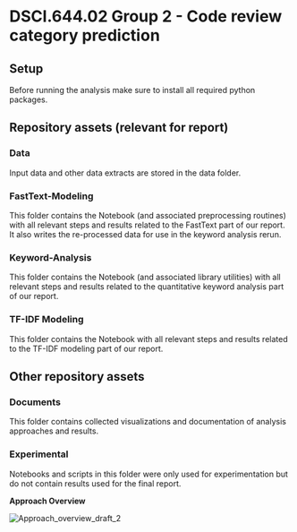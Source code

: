 # DSCI.644.02 Group 2 - Code review category prediction

## Setup
Before running the analysis make sure to install all required python packages.
<br />

## Repository assets (relevant for report)
### Data
Input data and other data extracts are stored in the data folder.

### FastText-Modeling
This folder contains the Notebook (and associated preprocessing routines) with all relevant steps and results related to the FastText part of our report. It also writes the re-processed data for use in the keyword analysis rerun.

### Keyword-Analysis
This folder contains the Notebook (and associated library utilities) with all relevant steps and results related to the quantitative keyword analysis part of our report.

### TF-IDF Modeling
This folder contains the Notebook with all relevant steps and results related to the TF-IDF modeling part of our report.
<br />

## Other repository assets
### Documents
This folder contains collected visualizations and documentation of analysis approaches and results.

### Experimental
Notebooks and scripts in this folder were only used for experimentation but do not contain results used for the final report.
<br />

**Approach Overview**

![Approach_overview_draft_2](https://user-images.githubusercontent.com/127052667/223001251-f3ecedcb-2f3a-4efc-9168-bce75d811a96.png)
